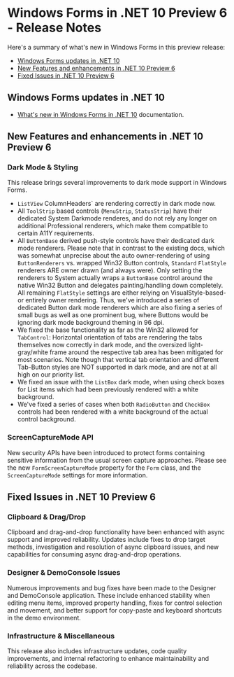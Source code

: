 # Windows Forms in .NET 10 Preview 6 - Release Notes

Here's a summary of what's new in Windows Forms in this preview release:

- [Windows Forms updates in .NET 10](#windows-forms-updates-in-net-10)
- [New Features and enhancements in .NET 10 Preview 6](#new-features-and-enhancements-in-net-10-preview-6)
- [Fixed Issues in .NET 10 Preview 6](#fixed-issues-in-net-10-preview-6)

## Windows Forms updates in .NET 10

- [What's new in Windows Forms in .NET 10](https://learn.microsoft.com/dotnet/desktop/winforms/whats-new/net100) documentation.

## New Features and enhancements in .NET 10 Preview 6

### Dark Mode & Styling


This release brings several improvements to dark mode support in Windows Forms.

- `ListView` ColumnHeaders` are rendering correctly in dark mode now.
- All `ToolStrip` based controls (`MenuStrip`, `StatusStrip`) have their dedicated System Darkmode renderes, and do not rely any longer on additional Professional renderers, which make them compatible to certain A11Y requirements.
- All `ButtonBase` derived push-style controls have their dedicated dark mode renderers. Please note that in contrast to the existing docs, which was somewhat unprecise about the auto owner-rendering of using `ButtonRenderers` vs. wrapped Win32 Button controls, `Standard` `FlatStyle` renderers ARE owner drawn (and always were). Only setting the renderers to System actually wraps a `ButtonBase` control around the native Win32 Button and delegates painting/handling down completely. All remaining `FlatStyle` settings are either relying on VisualStyle-based- or entirely owner rendering. Thus, we've introduced a series of dedicated Button dark mode renderers which are also fixing a series of small bugs as well as one prominent bug, where Buttons would be ignoring dark mode background theming in 96 dpi.
- We fixed the base functionality as far as the Win32 allowed for `TabControl`: Horizontal orientation of tabs are rendering the tabs themselves now correctly in dark mode, and the oversized light-gray/white frame around the respective tab area has been mitigated for most scenarios. Note though that vertical tab orientation and different Tab-Button styles are NOT supported in dark mode, and are not at all high on our priority list.
- We fixed an issue with the `ListBox` dark mode, when using check boxes for List items which had been previously rendered with a white background.
- We've fixed a series of cases when both `RadioButton` and `CheckBox` controls had been rendered with a white background of the actual control background.

### ScreenCaptureMode API

New security APIs have been introduced to protect forms containing sensitive information from the usual screen capture approaches. Please see the new `FormScreenCaptureMode` property for the `Form` class, and the `ScreenCaptureMode` settings for more information.

## Fixed Issues in .NET 10 Preview 6

### Clipboard & Drag/Drop

Clipboard and drag-and-drop functionality have been enhanced with async support and improved reliability. Updates include fixes to drop target methods, investigation and resolution of async clipboard issues, and new capabilities for consuming async drag-and-drop operations.

### Designer & DemoConsole Issues

Numerous improvements and bug fixes have been made to the Designer and DemoConsole application. These include enhanced stability when editing menu items, improved property handling, fixes for control selection and movement, and better support for copy-paste and keyboard shortcuts in the demo environment.

### Infrastructure & Miscellaneous

This release also includes infrastructure updates, code quality improvements, and internal refactoring to enhance maintainability and reliability across the codebase.
